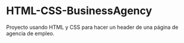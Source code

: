 # HTML-CSS-BusinessAgency
Proyecto usando HTML y CSS para hacer un header de una página de agencia de empleo.
